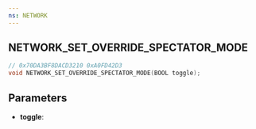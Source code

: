 ```yaml
---
ns: NETWORK
---
```

## NETWORK_SET_OVERRIDE_SPECTATOR_MODE

```c
// 0x70DA3BF8DACD3210 0xA0FD42D3
void NETWORK_SET_OVERRIDE_SPECTATOR_MODE(BOOL toggle);
```


## Parameters
* **toggle**: 

